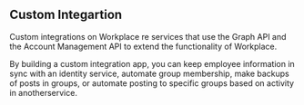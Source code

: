 ## Custom Integartion

Custom integrations on Workplace re services that use the Graph API and the Account Management API to extend the functionality of Workplace.

By building a custom integration app, you can keep employee information in sync with an identity service, automate group membership, make backups of posts in groups, or automate posting to specific groups based on activity in anotherservice.
